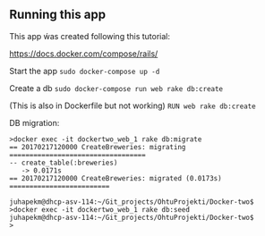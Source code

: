 ## Running this app

This app ẃas created following this tutorial:

https://docs.docker.com/compose/rails/

Start the app
`sudo docker-compose up -d`

Create a db
`sudo docker-compose run web rake db:create`

(This is also in Dockerfile but not working)
`RUN web rake db:create`

DB migration:
```
>docker exec -it dockertwo_web_1 rake db:migrate
== 20170217120000 CreateBreweries: migrating ==================================
-- create_table(:breweries)
   -> 0.0171s
== 20170217120000 CreateBreweries: migrated (0.0173s) =========================

juhapekm@dhcp-asv-114:~/Git_projects/OhtuProjekti/Docker-two$ 
>docker exec -it dockertwo_web_1 rake db:seed
juhapekm@dhcp-asv-114:~/Git_projects/OhtuProjekti/Docker-two$ 
>

```
